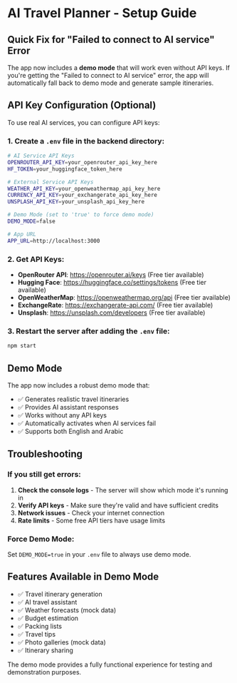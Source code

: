 # AI Travel Planner - Setup Guide

## Quick Fix for "Failed to connect to AI service" Error

The app now includes a **demo mode** that will work even without API keys. If you're getting the "Failed to connect to AI service" error, the app will automatically fall back to demo mode and generate sample itineraries.

## API Key Configuration (Optional)

To use real AI services, you can configure API keys:

### 1. Create a `.env` file in the backend directory:

```bash
# AI Service API Keys
OPENROUTER_API_KEY=your_openrouter_api_key_here
HF_TOKEN=your_huggingface_token_here

# External Service API Keys
WEATHER_API_KEY=your_openweathermap_api_key_here
CURRENCY_API_KEY=your_exchangerate_api_key_here
UNSPLASH_API_KEY=your_unsplash_api_key_here

# Demo Mode (set to 'true' to force demo mode)
DEMO_MODE=false

# App URL
APP_URL=http://localhost:3000
```

### 2. Get API Keys:

- **OpenRouter API**: https://openrouter.ai/keys (Free tier available)
- **Hugging Face**: https://huggingface.co/settings/tokens (Free tier available)
- **OpenWeatherMap**: https://openweathermap.org/api (Free tier available)
- **ExchangeRate**: https://exchangerate-api.com/ (Free tier available)
- **Unsplash**: https://unsplash.com/developers (Free tier available)

### 3. Restart the server after adding the `.env` file:

```bash
npm start
```

## Demo Mode

The app now includes a robust demo mode that:

- ✅ Generates realistic travel itineraries
- ✅ Provides AI assistant responses
- ✅ Works without any API keys
- ✅ Automatically activates when AI services fail
- ✅ Supports both English and Arabic

## Troubleshooting

### If you still get errors:

1. **Check the console logs** - The server will show which mode it's running in
2. **Verify API keys** - Make sure they're valid and have sufficient credits
3. **Network issues** - Check your internet connection
4. **Rate limits** - Some free API tiers have usage limits

### Force Demo Mode:

Set `DEMO_MODE=true` in your `.env` file to always use demo mode.

## Features Available in Demo Mode

- ✅ Travel itinerary generation
- ✅ AI travel assistant
- ✅ Weather forecasts (mock data)
- ✅ Budget estimation
- ✅ Packing lists
- ✅ Travel tips
- ✅ Photo galleries (mock data)
- ✅ Itinerary sharing

The demo mode provides a fully functional experience for testing and demonstration purposes.

